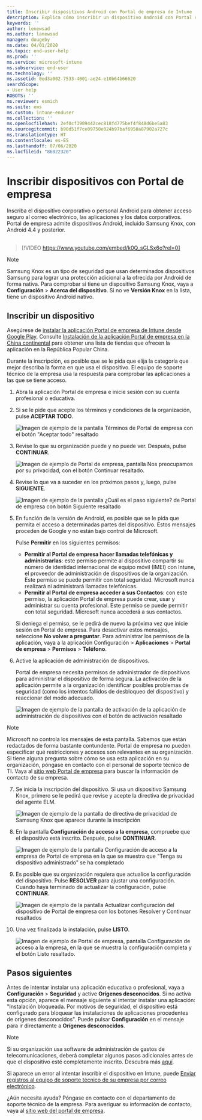 ```yaml
---
title: Inscribir dispositivos Android con Portal de empresa de Intune | Microsoft Docs
description: Explica cómo inscribir un dispositivo Android con Portal de empresa de Intune
keywords: ''
author: lenewsad
ms.author: lanewsad
manager: dougeby
ms.date: 04/01/2020
ms.topic: end-user-help
ms.prod: ''
ms.service: microsoft-intune
ms.subservice: end-user
ms.technology: ''
ms.assetid: 0ed3a002-7533-4001-ae24-e10b64b66620
searchScope:
- User help
ROBOTS: ''
ms.reviewer: esmich
ms.suite: ems
ms.custom: intune-enduser
ms.collection: ''
ms.openlocfilehash: 2ef0cf3909442cec818fd775bef4f848d6be5a83
ms.sourcegitcommit: b90d51f7ce09750e024b97baf6950a87902a727c
ms.translationtype: HT
ms.contentlocale: es-ES
ms.lasthandoff: 07/06/2020
ms.locfileid: "86022320"
---
```

# <a name="enroll-your-device-with-company-portal"></a>Inscribir dispositivos con Portal de empresa  
Inscriba el dispositivo corporativo o personal Android para obtener acceso seguro al correo electrónico, las aplicaciones y los datos corporativos. Portal de empresa admite dispositivos Android, incluido Samsung Knox, con Android 4.4 y posterior.  
</br>
> [!VIDEO https://www.youtube.com/embed/k0Q_sGLSx6o?rel=0]

> [!NOTE]
> Samsung Knox es un tipo de seguridad que usan determinados dispositivos Samsung para lograr una protección adicional a la ofrecida por Android de forma nativa. Para comprobar si tiene un dispositivo Samsung Knox, vaya a **Configuración** > **Acerca del dispositivo**. Si no ve **Versión Knox** en la lista, tiene un dispositivo Android nativo.

## <a name="enroll-device"></a>Inscribir un dispositivo  
Asegúrese de [instalar la aplicación Portal de empresa de Intune desde Google Play](https://play.google.com/store/apps/details?id=com.microsoft.windowsintune.companyportal). Consulte [Instalación de la aplicación Portal de empresa en la China continental](install-company-portal-android-china.md) para obtener una lista de tiendas que ofrecen la aplicación en la República Popular China.

Durante la inscripción, es posible que se le pida que elija la categoría que mejor describa la forma en que usa el dispositivo. El equipo de soporte técnico de la empresa usa la respuesta para comprobar las aplicaciones a las que se tiene acceso.  

1. Abra la aplicación Portal de empresa e inicie sesión con su cuenta profesional o educativa.  

2. Si se le pide que acepte los términos y condiciones de la organización, pulse **ACEPTAR TODO**.  

   ![Imagen de ejemplo de la pantalla Términos de Portal de empresa con el botón "Aceptar todo" resaltado](./media/accept-terms-1911.png)  


3. Revise lo que su organización puede y no puede ver. Después, pulse **CONTINUAR**.


    ![Imagen de ejemplo de Portal de empresa, pantalla Nos preocupamos por su privacidad, con el botón Continuar resaltado.](./media/android-privacy-screen-1911.png)  
4. Revise lo que va a suceder en los próximos pasos y, luego, pulse **SIGUIENTE**.  

    ![Imagen de ejemplo de la pantalla ¿Cuál es el paso siguiente? de Portal de empresa con botón Siguiente resaltado](./media/android-whats-next-1911.png)  


5. En función de la versión de Android, es posible que se le pida que permita el acceso a determinadas partes del dispositivo. Estos mensajes proceden de Google y no están bajo control de Microsoft.  

    Pulse **Permitir** en los siguientes permisos:  
    * **Permitir al Portal de empresa hacer llamadas telefónicas y administrarlas**: este permiso permite al dispositivo compartir su número de identidad internacional de equipo móvil (IMEI) con Intune, el proveedor de administración de dispositivos de la organización. Este permiso se puede permitir con total seguridad. Microsoft nunca realizará ni administrará llamadas telefónicas.  
    * **Permitir al Portal de empresa acceder a sus Contactos**: con este permiso, la aplicación Portal de empresa puede crear, usar y administrar su cuenta profesional.  Este permiso se puede permitir con total seguridad. Microsoft nunca accederá a sus contactos. 

    Si deniega el permiso, se le pedirá de nuevo la próxima vez que inicie sesión en Portal de empresa. Para desactivar estos mensajes, seleccione **No volver a preguntar**. Para administrar los permisos de la aplicación, vaya a la aplicación Configuración > **Aplicaciones** > **Portal de empresa** > **Permisos** > **Teléfono**.  

6. Active la aplicación de administración de dispositivos. 

    Portal de empresa necesita permisos de administrador de dispositivos para administrar el dispositivo de forma segura. La activación de la aplicación permite a la organización identificar posibles problemas de seguridad (como los intentos fallidos de desbloqueo del dispositivo) y reaccionar del modo adecuado.  

    ![Imagen de ejemplo de la pantalla de activación de la aplicación de administración de dispositivos con el botón de activación resaltado](./media/activate-device-administrator-1911.png)  

> [!NOTE]
> Microsoft no controla los mensajes de esta pantalla. Sabemos que están redactados de forma bastante contundente. Portal de empresa no pueden especificar qué restricciones y accesos son relevantes en su organización. Si tiene alguna pregunta sobre cómo se usa esta aplicación en su organización, póngase en contacto con el personal de soporte técnico de TI. Vaya al [sitio web Portal de empresa](https://go.microsoft.com/fwlink/?linkid=2010980) para buscar la información de contacto de su empresa.  


7. Se inicia la inscripción del dispositivo. Si usa un dispositivo Samsung Knox, primero se le pedirá que revise y acepte la directiva de privacidad del agente ELM.   

    ![Imagen de ejemplo de la pantalla de directiva de privacidad de Samsung Knox que aparece durante la inscripción](./media/and-enroll-7-knox-privacy-policy.png)  

8. En la pantalla **Configuración de acceso a la empresa**, compruebe que el dispositivo está inscrito. Después, pulse **CONTINUAR**.  

    ![Imagen de ejemplo de la pantalla Configuración de acceso a la empresa de Portal de empresa en la que se muestra que "Tenga su dispositivo administrado" se ha completado](./media/update-settings-1911.png)  

9. Es posible que su organización requiera que actualice la configuración del dispositivo. Pulse **RESOLVER** para ajustar una configuración. Cuando haya terminado de actualizar la configuración, pulse **CONTINUAR**.  

   ![Imagen de ejemplo de la pantalla Actualizar configuración del dispositivo de Portal de empresa con los botones Resolver y Continuar resaltados](./media/resolve-settings-1911.png)  

10. Una vez finalizada la instalación, pulse **LISTO**.    

    ![Imagen de ejemplo de Portal de empresa, pantalla Configuración de acceso a la empresa, en la que se muestra la configuración completa y el botón Listo resaltado.](./media/android-enrollment-done-1911.png) 

## <a name="next-steps"></a>Pasos siguientes  

Antes de intentar instalar una aplicación educativa o profesional, vaya a **Configuración** > **Seguridad** y active **Orígenes desconocidos**. Si no activa esta opción, aparece el mensaje siguiente al intentar instalar una aplicación: "Instalación bloqueada. Por motivos de seguridad, el dispositivo está configurado para bloquear las instalaciones de aplicaciones procedentes de orígenes desconocidos". Puede pulsar **Configuración** en el mensaje para ir directamente a **Orígenes desconocidos**.  

> [!Note]
> Si su organización usa software de administración de gastos de telecomunicaciones, deberá completar algunos pasos adicionales antes de que el dispositivo esté completamente inscrito. Descubra más [aquí](enroll-your-device-with-telecom-expense-management-android.md).

Si aparece un error al intentar inscribir el dispositivo en Intune, puede [Enviar registros al equipo de soporte técnico de su empresa por correo electrónico](send-logs-to-your-it-admin-by-email-android.md).  

¿Aún necesita ayuda? Póngase en contacto con el departamento de soporte técnico de la empresa. Para averiguar su información de contacto, vaya al [sitio web del portal de empresa](https://go.microsoft.com/fwlink/?linkid=2010980).  